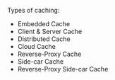 Types of caching:
- Embedded Cache
- Client & Server Cache
- Distributed Cache
- Cloud Cache
- Reverse-Proxy Cache
- Side-car Cache
- Reverse-Proxy Side-car Cache

